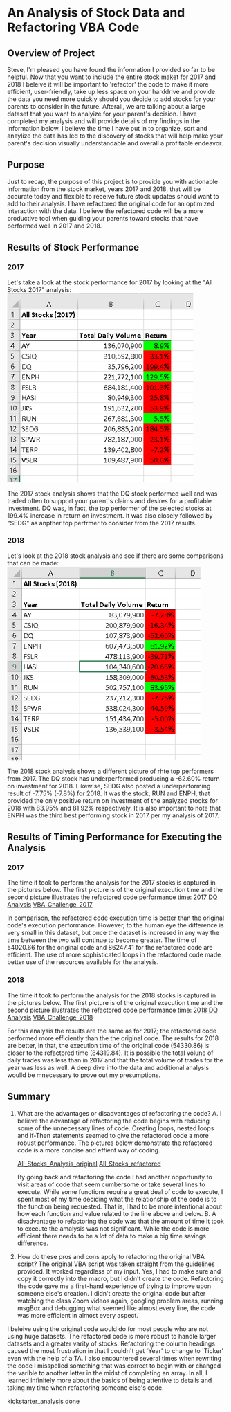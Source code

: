 # An Analysis of Stock Data and Refactoring  VBA Code 

## Overview of Project
Steve, I'm pleased you have found the information I provided so far to be helpful. Now that you want to include the entire stock maket for 2017 and 2018 I beleive it will be important to 'refactor' the code to make it more efficient, user-friendly, take up less space on your harddrive and provide the data you need more quickly should you decide to add stocks for your parents to consider in the future. Afterall, we are talking about a large dataset that you want to analyize for your parent's decision.  I have completed my analysis and will provide details of my findings in the information below. I believe the time I have put in to organize, sort and anaylize the data has led to the discovery of stocks that will help make your parent's decision visually understandable and overall a profitable endeavor.
## Purpose
Just to recap, the purpose of this project is to provide you with actionable information from the stock market, years 2017 and 2018, that will be accurate today and flexible to receive future stock updates should want to add to their analysis. I have refactored the original code for an optimized interaction with the data. I believe the refactored code will be a more productive tool when guiding your parents toward stocks that have performed well in 2017 and 2018.
## Results of Stock Performance
### 2017
Let's take a look at the stock performance for 2017 by looking at the "All Stocks 2017" analysis: 
![All Stocks 2017](https://github.com/peteremiller/stock-analysis/blob/master/Resources/All%20Stocks%202017.png)

The 2017 stock analysis shows that the DQ stock performed well and was traded often to support your parent's claims and desires for a profitable investment. DQ was, in fact, the top performer of the selected stocks at 199.4% increase in return on investment. It was also closely followed by "SEDG" as anpther top perfrmer to consider from the 2017 results. 

### 2018
Let's look at the 2018 stock analysis and see if there are some comparisons that can be made:
![All Stocks 2018](https://github.com/peteremiller/stock-analysis/blob/master/Resources/All%20Stocks%202018.png)

The 2018 stock analysis shows a different picture of rhte top performers from 2017. The DQ stock has underperformed producing a -62.60% return on investment for 2018. Likewise, SEDG also posted a underperforming result of -7.75% (-7.8%) for 2018. It was the stock, RUN and ENPH, that provided the only positive return on investment of the analyzed stocks for 2018 with 83.95% and 81.92% respectively. It is also important to note that ENPH was the third best performing stock in 2017 per my analysis of 2017. 

## Results of Timing Performance for Executing the Analysis
### 2017
The time it took to perform the analysis for the 2017 stocks is captured in the pictures below. The first picture is of the original execution time and the second picture illustrates the refactored code performance time:
[2017 DQ Analysis](https://github.com/peteremiller/stock-analysis/blob/master/Resources/2017%20DQ%20Analysis.png)
[VBA_Challenge_2017](https://github.com/peteremiller/stock-analysis/blob/master/Resources/VBA_Challenge_2017.png)

In comparison, the refactored code execution time is better than the original code's execution performance. However, to the human eye the difference is very small in this dataset, but once the dataset is increased in any way the time between the two will continue to become greater. The time of 54020.66 for the original code and 86247.41 for the refactored code are efficient. The use of more sophisticated loops in the refactored code made better use of the resources available for the analysis.

### 2018
The time it took to perform the analysis for the 2018 stocks is captured in the pictures below. The first picture is of the original execution time and the second picture illustrates the refactored code performance time:
[2018 DQ Analysis](https://github.com/peteremiller/stock-analysis/blob/master/Resources/2018%20DQ%20Analysis.png)
[VBA_Challenge_2018](https://github.com/peteremiller/stock-analysis/blob/master/Resources/VBA_Challenge_2018.png)

For this analysis the results are the same as for 2017; the refactored code performed more efficiently than the the original code. The results for 2018 are better, in that, the execution time of the original code (54330.86) is closer to the refactored time (84319.84). It is possible the total volune of daily trades was less than in 2017 and that the total volume of trades for the year was  less as well. A deep dive into the data and additional analysis woulld be mnecessary to prove out my presumptions.


## Summary
1. What are the advantages or disadvantages of refactoring the code?
    A. I believe the advantage of refactoring the code begins with reducing some of the unnecessary lines of code. Creating loops, nested loops and if-Then statements seemed to give the refactored code a more robust performance. The pictures below demonstrate the refactored code is a more concise and effient way of coding.

    [All_Stocks_Analysis_original](https://github.com/peteremiller/stock-analysis/blob/master/Resources/All%20Stocks%20Analysis%20original.png)
    [All_Stocks_refactored](https://github.com/peteremiller/stock-analysis/blob/master/Resources/All%20Stocks%20refactored.png)
    
    By going back and refactoring the code I had another opportunity to visit areas of code that seem cumbersome or take several lines to execute. While some functions require a great deal of code to execute, I spent most of my time deciding what the relationship of the code is to the function being requested. That is, I had to be more intentional about how each function and value related to the line above and below.
    B. A disadvantage to refactoring the code was that the amount of time it took to execute the amalysis was not significant. While the code is more efficient there needs to be a lot of data to make a big time savings difference.  
    
2. How do these pros and cons apply to refactoring the original VBA script?
The original VBA script was taken straight from the guidelines provided. It worked regardless of my input. Yes, I had to make sure and copy it correctly into the macro, but I didn't create the code. Refactoring the code gave me a first-hand experience of trying to improve upon someone else's creation. I didn't create the original code but after watching the class Zoom videos again, googling problem areas, running msgBox and debugging what seemed like almost every line, the code was more efficient in almost every aspect. 

I beleive using the original code would do for most people who are not using huge datasets. The refactored code is more robust to handle larger datasets and a greater varity of stocks. Refactoring the column headings caused the most frustration in that I couldn't get 'Year' to change to 'Ticker' even with the help of a TA. I also encountered several times when rewriting the code I misspelled something that was correct to begin with or changed the varible to another letter in the midst of completing an array. In all, I learned infinitely more about the basics of being attentive to details and taking my time when refactoring someone else's code. 

kickstarter_analysis done

